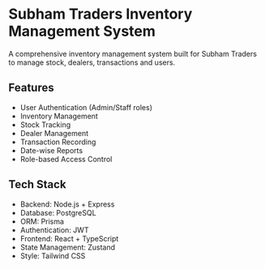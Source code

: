 # Subham Traders Inventory Management System

A comprehensive inventory management system built for Subham Traders to manage stock, dealers, transactions and users.

## Features

* User Authentication (Admin/Staff roles)
* Inventory Management
* Stock Tracking
* Dealer Management
* Transaction Recording
* Date-wise Reports
* Role-based Access Control

## Tech Stack

* Backend: Node.js + Express
* Database: PostgreSQL
* ORM: Prisma
* Authentication: JWT
* Frontend: React + TypeScript
* State Management: Zustand
* Style: Tailwind CSS

